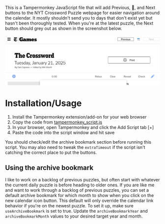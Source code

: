 This is a Tampermonkey JavaScript file that will add Previous, 📆, and Next buttons to the NYT Crossword Puzzle webpage for easier navigation around the calendar. It mostly shouldn't send you to days that don't exist yet but hasn't been thoroughly tested. When you're at the latest puzzle, the Next button should grey out as shown in the screenshot below. 

![Screenshot of the NYT Crossword page showing the new buttons](nytxw_screenshot.png)

# Installation/Usage
1. Install the Tampermonkey extension/add-on for your web browser
2. Copy the code from [tampermonkey_script.js](tampermonkey_script.js)
3. In your browser, open Tampermonkey and click the Add Script tab [+]
4. Paste the code into the script window and hit save

You should check/edit the archive bookmark section before running this script. You may also need to tweak the ```extraTimeout``` if the script isn't catching the correct place to put the buttons.

## Using the archive bookmark
I like to work on a backlog of previous puzzles, but often start with whatever the current daily puzzle is before heading to older ones. If you are like me and want to work through a backlog of previous puzzles, you can set a default archive bookmark for which month to show when you click on the new calendar icon button. This default will only override the calendar link behavior if you're on the newest puzzle.  To set it up, make sure ```useArchiveBookmark``` is set to true.  Update the ```archiveBookmarkYear``` and ```archiveBookmarkMonth``` values to your desired target year and month.
